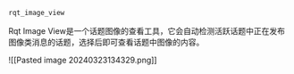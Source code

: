 ```bash
rqt_image_view
```

Rqt Image View是一个话题图像的查看工具，它会自动检测活跃话题中正在发布图像类消息的话题，选择后即可查看话题中图像的内容。

![[Pasted image 20240323134329.png]]